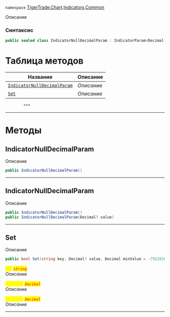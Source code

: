 
`namespace` [TigerTrade.Chart](../../../TigerTrade.Chart.md).[Indicators](../../../TigerTrade.Chart/Indicators.md).[Common](../../../TigerTrade.Chart/Indicators/Common.md)


Описание

### Синтаксис
```csharp
public sealed class IndicatorNullDecimalParam : IndicatorParam<Decimal?>
```


# Таблица методов
| Название | Описание |
| --- | --- |
| [`IndicatorNullDecimalParam`](./IndicatorNullDecimalParam.cs/Методы/IndicatorNullDecimalParam.md) | *Описание* |
| [`Set`](./IndicatorNullDecimalParam.cs/Методы/Set.md) | *Описание* |




            ***
  ***
  # Методы

## IndicatorNullDecimalParam
Описание

```csharp
public IndicatorNullDecimalParam()
```

***                

## IndicatorNullDecimalParam
Описание

```csharp
public IndicatorNullDecimalParam()
public IndicatorNullDecimalParam(Decimal? value)
```

***                

## Set
Описание

```csharp
public bool Set(string key, Decimal? value, Decimal minValue = -79228162514264337593543950335M, Decimal maxValue = 79228162514264337593543950335M)
```

<mark style="color:yellow;">`key`</mark> <mark style="color:red;">*`string`*</mark>  
 *Описание*  

<mark style="color:yellow;">`minValue`</mark> <mark style="color:red;">*`Decimal`*</mark>  
 *Описание*  

<mark style="color:yellow;">`maxValue`</mark> <mark style="color:red;">*`Decimal`*</mark>  
 *Описание*  


***                

